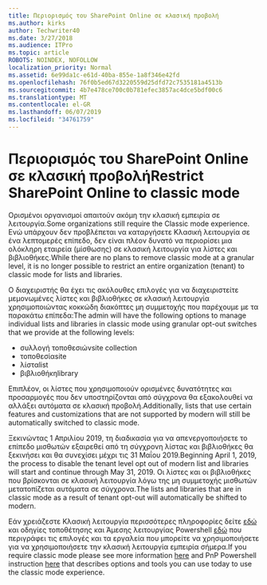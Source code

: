 ```yaml
---
title: Περιορισμός του SharePoint Online σε κλασική προβολή
ms.author: kirks
author: Techwriter40
ms.date: 3/27/2018
ms.audience: ITPro
ms.topic: article
ROBOTS: NOINDEX, NOFOLLOW
localization_priority: Normal
ms.assetid: 6e99da1c-e61d-40ba-855e-1a8f346e42fd
ms.openlocfilehash: 76f0b5ed67d3220559d25dfd72c7535181a4513b
ms.sourcegitcommit: 4b7e478ce700c0b781efec3857ac4dce5bdf00c6
ms.translationtype: MT
ms.contentlocale: el-GR
ms.lasthandoff: 06/07/2019
ms.locfileid: "34761759"
---
```

# <a name="restrict-sharepoint-online-to-classic-mode"></a><span data-ttu-id="6a3f9-102">Περιορισμός του SharePoint Online σε κλασική προβολή</span><span class="sxs-lookup"><span data-stu-id="6a3f9-102">Restrict SharePoint Online to classic mode</span></span>

<span data-ttu-id="6a3f9-103">Ορισμένοι οργανισμοί απαιτούν ακόμη την κλασική εμπειρία σε λειτουργία.</span><span class="sxs-lookup"><span data-stu-id="6a3f9-103">Some organizations still require the Classic mode experience.</span></span> <span data-ttu-id="6a3f9-104">Ενώ υπάρχουν δεν προβλέπεται να καταργήσετε Κλασική λειτουργία σε ένα λεπτομερές επίπεδο, δεν είναι πλέον δυνατό να περιορίσει μια ολόκληρη εταιρεία (μίσθωσης) σε κλασική λειτουργία για λίστες και βιβλιοθήκες.</span><span class="sxs-lookup"><span data-stu-id="6a3f9-104">While there are no plans to remove classic mode at a granular level, it is no longer possible to restrict an entire organization (tenant) to classic mode for lists and libraries.</span></span>

<span data-ttu-id="6a3f9-105">Ο διαχειριστής θα έχει τις ακόλουθες επιλογές για να διαχειριστείτε μεμονωμένες λίστες και βιβλιοθήκες σε κλασική λειτουργία χρησιμοποιώντας κοκκώδη διακόπτες μη συμμετοχής που παρέχουμε με τα παρακάτω επίπεδα:</span><span class="sxs-lookup"><span data-stu-id="6a3f9-105">The admin will have the following options to manage individual lists and libraries in classic mode using granular opt-out switches that we provide at the following levels:</span></span>

- <span data-ttu-id="6a3f9-106">συλλογή τοποθεσιών</span><span class="sxs-lookup"><span data-stu-id="6a3f9-106">site collection</span></span>
- <span data-ttu-id="6a3f9-107">τοποθεσία</span><span class="sxs-lookup"><span data-stu-id="6a3f9-107">site</span></span>
- <span data-ttu-id="6a3f9-108">λίστα</span><span class="sxs-lookup"><span data-stu-id="6a3f9-108">list</span></span>
- <span data-ttu-id="6a3f9-109">βιβλιοθήκη</span><span class="sxs-lookup"><span data-stu-id="6a3f9-109">library</span></span>

<span data-ttu-id="6a3f9-110">Επιπλέον, οι λίστες που χρησιμοποιούν ορισμένες δυνατότητες και προσαρμογές που δεν υποστηρίζονται από σύγχρονα θα εξακολουθεί να αλλάξει αυτόματα σε κλασική προβολή.</span><span class="sxs-lookup"><span data-stu-id="6a3f9-110">Additionally, lists that use certain features and customizations that are not supported by modern will still be automatically switched to classic mode.</span></span>

<span data-ttu-id="6a3f9-111">Ξεκινώντας 1 Απριλίου 2019, τη διαδικασία για να απενεργοποιήσετε το επίπεδο μισθωτών εξαιρεθεί από τη σύγχρονη λίστας και βιβλιοθήκες θα ξεκινήσει και θα συνεχίσει μέχρι τις 31 Μαΐου 2019.</span><span class="sxs-lookup"><span data-stu-id="6a3f9-111">Beginning April 1, 2019, the process to disable the tenant level opt out of modern list and libraries will start and continue through May 31, 2019.</span></span>  <span data-ttu-id="6a3f9-112">Οι λίστες και οι βιβλιοθήκες που βρίσκονται σε κλασική λειτουργία λόγω της μη συμμετοχής μισθωτών μετατοπίζεται αυτόματα σε σύγχρονα.</span><span class="sxs-lookup"><span data-stu-id="6a3f9-112">The lists and libraries that are in classic mode as a result of tenant opt-out will automatically be shifted to modern.</span></span>

<span data-ttu-id="6a3f9-113">Εάν χρειάζεστε Κλασική λειτουργία περισσότερες πληροφορίες δείτε [εδώ](https://techcommunity.microsoft.com/t5/Microsoft-SharePoint-Blog/Delivering-SharePoint-modern-experiences/ba-p/315023) και οδηγίες τοποθέτησης και Άμεσης λειτουργίας Powershell [εδώ](https://docs.microsoft.com/sharepoint/dev/transform/modernize-userinterface-lists-and-libraries-optout) που περιγράφει τις επιλογές και τα εργαλεία που μπορείτε να χρησιμοποιήσετε για να χρησιμοποιήσετε την κλασική λειτουργία εμπειρία σήμερα.</span><span class="sxs-lookup"><span data-stu-id="6a3f9-113">If you require classic mode please see more information [here](https://techcommunity.microsoft.com/t5/Microsoft-SharePoint-Blog/Delivering-SharePoint-modern-experiences/ba-p/315023) and PnP Powershell instruction [here](https://docs.microsoft.com/sharepoint/dev/transform/modernize-userinterface-lists-and-libraries-optout) that describes options and tools you can use today to use the classic mode experience.</span></span>
